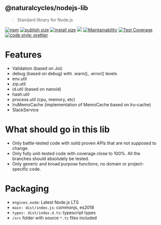 ## @naturalcycles/nodejs-lib

> Standard library for Node.js

[![npm](https://img.shields.io/npm/v/@naturalcycles/nodejs-lib/latest.svg)](https://www.npmjs.com/package/@naturalcycles/nodejs-lib)
[![publish size](https://badgen.net/packagephobia/publish/@naturalcycles/nodejs-lib)](https://packagephobia.now.sh/result?p=@naturalcycles/nodejs-lib)
[![install size](https://badgen.net/packagephobia/install/@naturalcycles/nodejs-lib)](https://packagephobia.now.sh/result?p=@naturalcycles/nodejs-lib)
[![](https://circleci.com/gh/NaturalCycles/nodejs-lib.svg?style=shield&circle-token=cbb20b471eb9c1d5ed975e28c2a79a45671d78ea)](https://circleci.com/gh/NaturalCycles/nodejs-lib)
[![Maintainability](https://api.codeclimate.com/v1/badges/119a3b4735c4ed81cf84/maintainability)](https://codeclimate.com/github/NaturalCycles/nodejs-lib/maintainability)
[![Test Coverage](https://api.codeclimate.com/v1/badges/119a3b4735c4ed81cf84/test_coverage)](https://codeclimate.com/github/NaturalCycles/nodejs-lib/test_coverage)
[![code style: prettier](https://img.shields.io/badge/code_style-prettier-ff69b4.svg?style=flat-square)](https://github.com/prettier/prettier)

# Features

- Validation (based on Joi)
- debug (based on debug) with .warn(), .error() levels
- env.util
- zip.util
- id.util (based on nanoid)
- hash.util
- process.util (cpu, memory, etc)
- lruMemoCache (implementation of MemoCache based on lru-cache)
- SlackService

# What should go in this lib

- Only battle-tested code with solid proven APIs that are not supposed to change.
- Only fully unit-tested code with coverage close to 100%. All the branches should absolutely be
  tested.
- Only generic and broad purpose functions, no domain or project-specific code.

# Packaging

- `engines.node`: Latest Node.js LTS
- `main: dist/index.js`: commonjs, es2018
- `types: dist/index.d.ts`: typescript types
- `/src` folder with source `*.ts` files included

